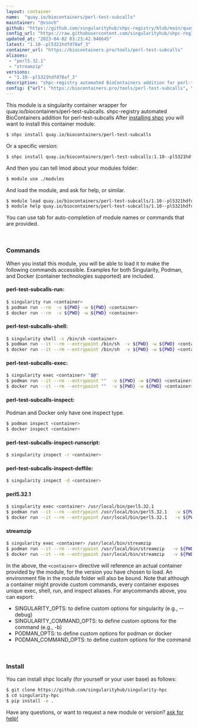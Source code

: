 ```yaml
---
layout: container
name:  "quay.io/biocontainers/perl-test-subcalls"
maintainer: "@vsoch"
github: "https://github.com/singularityhub/shpc-registry/blob/main/quay.io/biocontainers/perl-test-subcalls/container.yaml"
config_url: "https://raw.githubusercontent.com/singularityhub/shpc-registry/main/quay.io/biocontainers/perl-test-subcalls/container.yaml"
updated_at: "2023-04-02 03:23:42.948645"
latest: "1.10--pl5321hdfd78af_3"
container_url: "https://biocontainers.pro/tools/perl-test-subcalls"
aliases:
 - "perl5.32.1"
 - "streamzip"
versions:
 - "1.10--pl5321hdfd78af_3"
description: "shpc-registry automated BioContainers addition for perl-test-subcalls"
config: {"url": "https://biocontainers.pro/tools/perl-test-subcalls", "maintainer": "@vsoch", "description": "shpc-registry automated BioContainers addition for perl-test-subcalls", "latest": {"1.10--pl5321hdfd78af_3": "sha256:f833b50075a6ea8415fae33651ed02fde9d5b5cea639e8d85c7ef2dde19046dd"}, "tags": {"1.10--pl5321hdfd78af_3": "sha256:f833b50075a6ea8415fae33651ed02fde9d5b5cea639e8d85c7ef2dde19046dd"}, "docker": "quay.io/biocontainers/perl-test-subcalls", "aliases": {"perl5.32.1": "/usr/local/bin/perl5.32.1", "streamzip": "/usr/local/bin/streamzip"}}
---
```


This module is a singularity container wrapper for quay.io/biocontainers/perl-test-subcalls.
shpc-registry automated BioContainers addition for perl-test-subcalls
After [installing shpc](#install) you will want to install this container module:


```bash
$ shpc install quay.io/biocontainers/perl-test-subcalls
```

Or a specific version:

```bash
$ shpc install quay.io/biocontainers/perl-test-subcalls:1.10--pl5321hdfd78af_3
```

And then you can tell lmod about your modules folder:

```bash
$ module use ./modules
```

And load the module, and ask for help, or similar.

```bash
$ module load quay.io/biocontainers/perl-test-subcalls/1.10--pl5321hdfd78af_3
$ module help quay.io/biocontainers/perl-test-subcalls/1.10--pl5321hdfd78af_3
```

You can use tab for auto-completion of module names or commands that are provided.

<br>

### Commands

When you install this module, you will be able to load it to make the following commands accessible.
Examples for both Singularity, Podman, and Docker (container technologies supported) are included.

#### perl-test-subcalls-run:

```bash
$ singularity run <container>
$ podman run --rm  -v ${PWD} -w ${PWD} <container>
$ docker run --rm  -v ${PWD} -w ${PWD} <container>
```

#### perl-test-subcalls-shell:

```bash
$ singularity shell -s /bin/sh <container>
$ podman run --it --rm --entrypoint /bin/sh  -v ${PWD} -w ${PWD} <container>
$ docker run --it --rm --entrypoint /bin/sh  -v ${PWD} -w ${PWD} <container>
```

#### perl-test-subcalls-exec:

```bash
$ singularity exec <container> "$@"
$ podman run --it --rm --entrypoint ""  -v ${PWD} -w ${PWD} <container> "$@"
$ docker run --it --rm --entrypoint ""  -v ${PWD} -w ${PWD} <container> "$@"
```

#### perl-test-subcalls-inspect:

Podman and Docker only have one inspect type.

```bash
$ podman inspect <container>
$ docker inspect <container>
```

#### perl-test-subcalls-inspect-runscript:

```bash
$ singularity inspect -r <container>
```

#### perl-test-subcalls-inspect-deffile:

```bash
$ singularity inspect -d <container>
```


#### perl5.32.1

```bash
$ singularity exec <container> /usr/local/bin/perl5.32.1
$ podman run --it --rm --entrypoint /usr/local/bin/perl5.32.1   -v ${PWD} -w ${PWD} <container> -c " $@"
$ docker run --it --rm --entrypoint /usr/local/bin/perl5.32.1   -v ${PWD} -w ${PWD} <container> -c " $@"
```


#### streamzip

```bash
$ singularity exec <container> /usr/local/bin/streamzip
$ podman run --it --rm --entrypoint /usr/local/bin/streamzip   -v ${PWD} -w ${PWD} <container> -c " $@"
$ docker run --it --rm --entrypoint /usr/local/bin/streamzip   -v ${PWD} -w ${PWD} <container> -c " $@"
```



In the above, the `<container>` directive will reference an actual container provided
by the module, for the version you have chosen to load. An environment file in the
module folder will also be bound. Note that although a container
might provide custom commands, every container exposes unique exec, shell, run, and
inspect aliases. For anycommands above, you can export:

 - SINGULARITY_OPTS: to define custom options for singularity (e.g., --debug)
 - SINGULARITY_COMMAND_OPTS: to define custom options for the command (e.g., -b)
 - PODMAN_OPTS: to define custom options for podman or docker
 - PODMAN_COMMAND_OPTS: to define custom options for the command

<br>

### Install

You can install shpc locally (for yourself or your user base) as follows:

```bash
$ git clone https://github.com/singularityhub/singularity-hpc
$ cd singularity-hpc
$ pip install -e .
```

Have any questions, or want to request a new module or version? [ask for help!](https://github.com/singularityhub/singularity-hpc/issues)